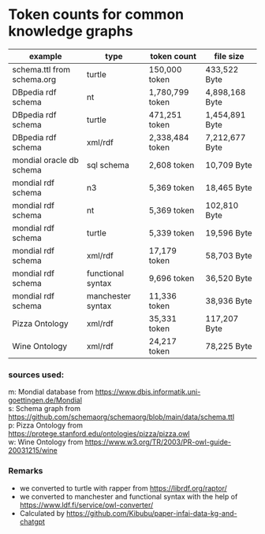 # Token counts for common knowledge graphs


| example | type | token count | file size |
|--|--|--|--|
| schema.ttl from schema.org | turtle | 150,000 token| 433,522 Byte |
| DBpedia rdf schema | nt | 1,780,799 token | 4,898,168 Byte |
| DBpedia rdf schema | turtle| 471,251 token | 1,454,891 Byte |
| DBpedia rdf schema | xml/rdf | 2,338,484 token| 7,212,677 Byte |
| mondial oracle db schema | sql schema | 2,608 token | 10,709 Byte |
| mondial rdf schema | n3 | 5,369 token | 18,465 Byte |
| mondial rdf schema | nt | 5,369 token | 102,810 Byte |
| mondial rdf schema | turtle| 5,339 token | 19,596 Byte |
| mondial rdf schema | xml/rdf | 17,179 token| 58,703 Byte |
| mondial rdf schema | functional syntax | 9,696 token | 36,520 Byte |
| mondial rdf schema | manchester syntax | 11,336 token | 38,936 Byte |
| Pizza Ontology | xml/rdf | 35,331 token | 117,207 Byte |
| Wine Ontology | xml/rdf | 24,217 token | 78,225 Byte |

### sources used:  

m: Mondial database from https://www.dbis.informatik.uni-goettingen.de/Mondial  
s: Schema graph from https://github.com/schemaorg/schemaorg/blob/main/data/schema.ttl  
p: Pizza Ontology from https://protege.stanford.edu/ontologies/pizza/pizza.owl  
w: Wine Ontology from https://www.w3.org/TR/2003/PR-owl-guide-20031215/wine

### Remarks

* we converted to turtle with rapper from https://librdf.org/raptor/
* we  converted  to  manchester  and  functional  syntax  with  the  help  of  
https://www.ldf.fi/service/owl-converter/
* Calculated by https://github.com/Kibubu/paper-infai-data-kg-and-chatgpt
